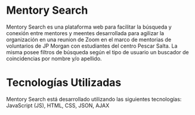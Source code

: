 # Mentory Search

Mentory Search es una plataforma web para facilitar la búsqueda y conexión entre mentores y meentes desarrollada 
para agilizar la organización en una reunion de Zoom en el marco de mentorias de voluntarios de JP Morgan con estudiantes del centro Pescar Salta.
La misma posee filtros de búsqueda según el tipo de usuario un buscador de coincidencias por nombre y/o apellido.

# Tecnologías Utilizadas

Mentory Search está desarrollado utilizando las siguientes tecnologías:
JavaScript (JS), HTML, CSS, JSON, AJAX
